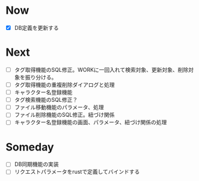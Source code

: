 # Now
- [x] DB定義を更新する

# Next
- [ ] タグ取得機能のSQL修正。WORKに一回入れて検索対象、更新対象、削除対象を振り分ける。
- [ ] タグ取得機能の重複削除ダイアログと処理
- [ ] キャラクター名登録機能
- [ ] タグ検索機能のSQL修正？
- [ ] ファイル移動機能のパラメータ、処理
- [ ] ファイル削除機能のSQL修正。紐づけ関係
- [ ] キャラクター名登録機能の画面、パラメータ、紐づけ関係の処理

# Someday
- [ ] DB同期機能の実装
- [ ] リクエストパラメータをrustで定義してバインドする